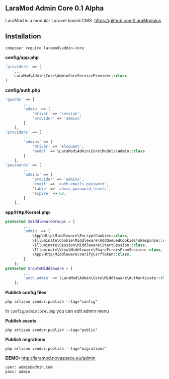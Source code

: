 LaraMod Admin Core 0.1 Alpha
----------------------------
LaraMod is a modular Laravel based CMS.
https://github.com/LaraModulus

Installation
---------------
```
composer require laramod\admin-core
```
 **config/app.php**
 
```php 
'providers' => [
    ...
    LaraMod\Admin\Core\AdminCoreServiceProvider::class
]
```
**config/auth.php**
```php
'guards' => [
        ...
        'admin' => [
            'driver' => 'session',
            'provider' => 'admins'
        ]
    ],
'providers' => [
        ...
        'admins' => [
            'driver' => 'eloquent',
            'model' => \LaraMod\Admin\Core\Models\Admin::class
        ]
    ],
'passwords' => [
        ...
        'admins' => [
            'provider' => 'admins',
            'email' => 'auth.emails.password',
            'table' => 'admin_password_resets',
            'expire' => 60,
        ]
    ],
```
**app/Http/Kernel.php**
```php
protected $middlewareGroups = [
        ...
        'admin' => [
            \App\Http\Middleware\EncryptCookies::class,
            \Illuminate\Cookie\Middleware\AddQueuedCookiesToResponse::class,
            \Illuminate\Session\Middleware\StartSession::class,
            \Illuminate\View\Middleware\ShareErrorsFromSession::class,
            \App\Http\Middleware\VerifyCsrfToken::class,
        ]
    ];
protected $routeMiddleware = [
        ...
        'auth.admin' => \LaraMod\Admin\Core\Middleware\Authenticate::class,
    ];
```
**Publish config files**
```
php artisan vendor:publish --tag="config"
```
In `config/admincore.php` you can edit admin menu

**Publish assets**
```
php artisan vendor:publish --tag="public"
```
**Publish migrations**
```
php artisan vendor:publish --tag="migrations"
```
**DEMO:** http://laramod.novaspace.eu/admin
```
user: admin@admin.com
pass: admin
```